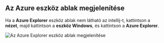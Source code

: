 ## <a name="displaying-the-azure-explorer-tool-window"></a>Az Azure eszköz ablak megjelenítése

Ha a **Azure Explorer** eszköz ablak nem látható az intellij-t, kattintson a **nézet**, majd kattintson a **eszköz Windows**, és kattintson a **Azure Explorer**.

![Az Azure Explorer eszköz ablak megjelenítése](./media/azure-toolkit-for-intellij-show-azure-explorer/show-az-exp-01.png)

